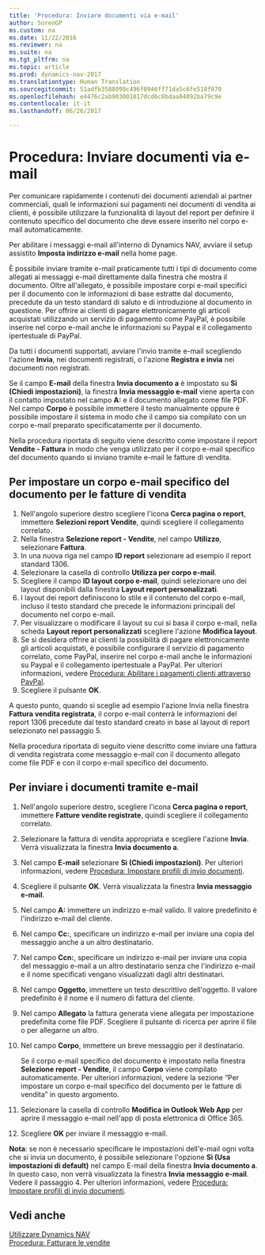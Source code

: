 ```yaml
---
title: 'Procedura: Inviare documenti via e-mail'
author: SorenGP
ms.custom: na
ms.date: 11/22/2016
ms.reviewer: na
ms.suite: na
ms.tgt_pltfrm: na
ms.topic: article
ms.prod: dynamics-nav-2017
ms.translationtype: Human Translation
ms.sourcegitcommit: 51adfb3588099c496f0946ff71da5c6fe518f070
ms.openlocfilehash: e4476c2ab903001017dcd6c8bdaa84892ba79c9e
ms.contentlocale: it-it
ms.lasthandoff: 06/26/2017

---
```


# <a name="how-to-send-documents-by-email"></a>Procedura: Inviare documenti via e-mail
Per comunicare rapidamente i contenuti dei documenti aziendali ai partner commerciali, quali le informazioni sui pagamenti nei documenti di vendita ai clienti, è possibile utilizzare la funzionalità di layout del report per definire il contenuto specifico del documento che deve essere inserito nel corpo e-mail automaticamente.

Per abilitare i messaggi e-mail all'interno di Dynamics NAV, avviare il setup assistito **Imposta indirizzo e-mail** nella home page.

È possibile inviare tramite e-mail praticamente tutti i tipi di documento come allegati ai messaggi e-mail direttamente dalla finestra che mostra il documento. Oltre all'allegato, è possibile impostare corpi e-mail specifici per il documento con le informazioni di base estratte dal documento, precedute da un testo standard di saluto e di introduzione al documento in questione. Per offrire ai clienti di pagare elettronicamente gli articoli acquistati utilizzando un servizio di pagamento come PayPal, è possibile inserire nel corpo e-mail anche le informazioni su Paypal e il collegamento ipertestuale di PayPal.

Da tutti i documenti supportati, avviare l'invio tramite e-mail scegliendo l'azione **Invia**, nei documenti registrati, o l'azione **Registra e invia** nei documenti non registrati.

Se il campo **E-mail** della finestra **Invia documento a** è impostato su **Sì (Chiedi impostazioni)**, la finestra **Invia messaggio e-mail** viene aperta con il contatto impostato nel campo **A:** e il documento allegato come file PDF. Nel campo **Corpo** è possibile immettere il testo manualmente oppure è possibile impostare il sistema in modo che il campo sia compilato con un corpo e-mail preparato specificatamente per il documento.

Nella procedura riportata di seguito viene descritto come impostare il report **Vendite - Fattura** in modo che venga utilizzato per il corpo e-mail specifico del documento quando si inviano tramite e-mail le fatture di vendita.

## <a name="to-set-up-a-document-specific-email-body-for-sales-invoices"></a>Per impostare un corpo e-mail specifico del documento per le fatture di vendita
1. Nell'angolo superiore destro scegliere l'icona **Cerca pagina o report**, immettere **Selezioni report Vendite**, quindi scegliere il collegamento correlato.
2. Nella finestra **Selezione report - Vendite**, nel campo **Utilizzo**, selezionare **Fattura**.
3. In una nuova riga nel campo **ID report** selezionare ad esempio il report standard 1306.
4. Selezionare la casella di controllo **Utilizza per corpo e-mail**.
5. Scegliere il campo **ID layout corpo e-mail**, quindi selezionare uno dei layout disponibili dalla finestra **Layout report personalizzati**.
6. I layout dei report definiscono lo stile e il contenuto del corpo e-mail, incluso il testo standard che precede le informazioni principali del documento nel corpo e-mail.
7. Per visualizzare o modificare il layout su cui si basa il corpo e-mail, nella scheda **Layout report personalizzati** scegliere l'azione **Modifica layout**.
8. Se si desidera offrire ai clienti la possibilità di pagare elettronicamente gli articoli acquistati, è possibile configurare il servizio di pagamento correlato, come PayPal, inserire nel corpo e-mail anche le informazioni su Paypal e il collegamento ipertestuale a PayPal. Per ulteriori informazioni, vedere [Procedura: Abilitare i pagamenti clienti attraverso PayPal](sales-how-enable-customer-payments-paypal.md).
9. Scegliere il pulsante **OK**.

A questo punto, quando si sceglie ad esempio l'azione Invia nella finestra **Fattura vendita registrata**, il corpo e-mail conterrà le informazioni del report 1306 precedute dal testo standard creato in base al layout di report selezionato nel passaggio 5.

Nella procedura riportata di seguito viene descritto come inviare una fattura di vendita registrata come messaggio e-mail con il documento allegato come file PDF e con il corpo e-mail specifico del documento.
## <a name="to-send-documents-by-email"></a>Per inviare i documenti tramite e-mail
1. Nell'angolo superiore destro, scegliere l'icona **Cerca pagina o report**, immettere **Fatture vendite registrate**, quindi scegliere il collegamento correlato.
2. Selezionare la fattura di vendita appropriata e scegliere l'azione **Invia**. Verrà visualizzata la finestra **Invia documento a**.
3. Nel campo **E-mail** selezionare **Sì (Chiedi impostazioni)**. Per ulteriori informazioni, vedere [Procedura: Impostare profili di invio documenti](sales-how-setup-document-send-profiles.md).
4. Scegliere il pulsante **OK**. Verrà visualizzata la finestra **Invia messaggio e-mail**.
5. Nel campo **A:** immettere un indirizzo e-mail valido. Il valore predefinito è l'indirizzo e-mail del cliente.
6. Nel campo **Cc:**, specificare un indirizzo e-mail per inviare una copia del messaggio anche a un altro destinatario.
7. Nel campo **Ccn:**, specificare un indirizzo e-mail per inviare una copia del messaggio e-mail a un altro destinatario senza che l'indirizzo e-mail e il nome specificati vengano visualizzati dagli altri destinatari.
8. Nel campo **Oggetto**, immettere un testo descrittivo dell'oggetto. Il valore predefinito è il nome e il numero di fattura del cliente.
9. Nel campo **Allegato** la fattura generata viene allegata per impostazione predefinita come file PDF. Scegliere il pulsante di ricerca per aprire il file o per allegarne un altro.
10. Nel campo **Corpo**, immettere un breve messaggio per il destinatario.

    Se il corpo e-mail specifico del documento è impostato nella finestra **Selezione report - Vendite**, il campo **Corpo** viene compilato automaticamente. Per ulteriori informazioni, vedere la sezione “Per impostare un corpo e-mail specifico del documento per le fatture di vendita” in questo argomento.
11. Selezionare la casella di controllo **Modifica in Outlook Web App** per aprire il messaggio e-mail nell'app di posta elettronica di Office 365.
12. Scegliere **OK** per inviare il messaggio e-mail.

**Nota**: se non è necessario specificare le impostazioni dell'e-mail ogni volta che si invia un documento, è possibile selezionare l'opzione **Sì (Usa impostazioni di default)** nel campo E-mail della finestra **Invia documento a**. In questo caso, non verrà visualizzata la finestra **Invia messaggio e-mail**. Vedere il passaggio 4. Per ulteriori informazioni, vedere [Procedura: Impostare profili di invio documenti](sales-how-setup-document-send-profiles.md).

## <a name="see-also"></a>Vedi anche  
[Utilizzare Dynamics NAV](ui-work-product.md)  
[Procedura: Fatturare le vendite](sales-how-invoice-sales.md)

